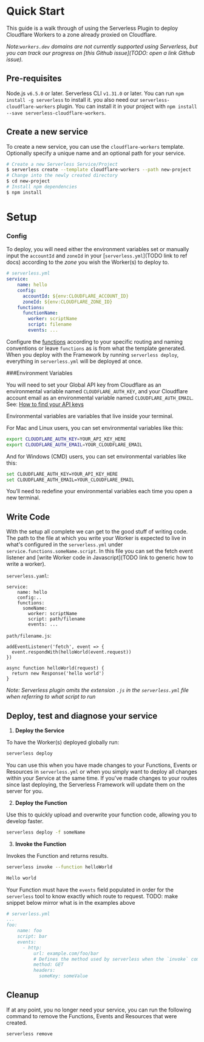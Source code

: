 # Quick Start

This guide is a walk through of using the Serverless Plugin to deploy Cloudflare Workers to a zone already proxied on Cloudflare.

*Note:`workers.dev` domains are not currently supported using Serverless, but you can track our progress on [this Github issue](TODO: open a link Github issue).*

## Pre-requisites
Node.js `v6.5.0` or later.
Serverless CLI `v1.31.0` or later. You can run `npm install -g serverless` to install it. you also need our `serverless-cloudflare-workers` plugin. You can install it in your project with `npm install --save serverless-cloudflare-workers`.

## Create a new service
To create a new service, you can use the `cloudflare-workers` template. Optionally specify a unique name and an optional path for your service.

```bash
# Create a new Serverless Service/Project
$ serverless create --template cloudflare-workers --path new-project
# Change into the newly created directory
$ cd new-project
# Install npm dependencies
$ npm install
```

# Setup 

### Config

To deploy, you will need either the environment variables set or manually input the `accountId` and  `zoneId` in your [`serverless.yml`](TODO link to ref docs) according to the *zone* you wish the Worker(s) to deploy to.

```yaml
# serverless.yml
service:
    name: hello
    config:
      accountId: ${env:CLOUDFLARE_ACCOUNT_ID} 
      zoneId: ${env:CLOUDFLARE_ZONE_ID} 
    functions:
      functionName:
        worker: scriptName
        script: filename
        events: ...
```

Configure the [functions]() according to your specific routing and naming conventions or leave `functions` as is from what the template generated. When you deploy with the Framework by running `serverless deploy`, everything in `serverless.yml` will be deployed at once.

###Environment Variables 

You will  need to set your Global API key from Cloudflare as an environmental variable named `CLOUDFLARE_AUTH_KEY`, and your Cloudflare account email as an environmental variable named `CLOUDFLARE_AUTH_EMAIL`. See: [How to find your API keys](/reference/how-to-find-your-cloudflare-api-keys)

Environmental variables are variables that live inside your terminal.

For Mac and Linux users, you can set environmental variables like this:

```bash
export CLOUDFLARE_AUTH_KEY=YOUR_API_KEY_HERE
export CLOUDFLARE_AUTH_EMAIL=YOUR_CLOUDFLARE_EMAIL
```

And for Windows (CMD) users, you can set environmental variables like this:

```bash
set CLOUDFLARE_AUTH_KEY=YOUR_API_KEY_HERE
set CLOUDFLARE_AUTH_EMAIL=YOUR_CLOUDFLARE_EMAIL
```

You’ll need to redefine your environmental variables each time you open a new terminal.

## Write Code

With the setup all complete we can get to the good stuff of writing code. The path to the file at which you write your Worker is expected to live in what's configured in the `serverless.yml` under `service.functions.someName.script`. In this file you can set the fetch event listener and [write Worker code in Javascript](TODO link to generic how to write a worker).

`serverless.yaml`:

```
service:
    name: hello
    config:..
    functions:
      someName:
        worker: scriptName
        script: path/filename
        events: ...
```

`path/filename.js`:

```
addEventListener('fetch', event => {
  event.respondWith(helloWorld(event.request))
})

async function helloWorld(request) {
  return new Response('hello world')
}
```

*Note: Serverless plugin omits the extension `.js` in the `serverless.yml` file when referring to what script to run*

## Deploy, test and diagnose your service

1. **Deploy the Service**

To have the Worker(s) deployed globally run:

```bash
serverless deploy
```

You can use this when you have made changes to your Functions, Events or Resources in `serverless.yml` or when you simply want to deploy all changes within your Service at the same time. If you've made changes to your routes since last deploying, the Serverless Framework will update them on the server for you.

2. **Deploy the Function**

Use this to quickly upload and overwrite your function code, allowing you to develop faster.

```bash
serverless deploy -f someName
```

3. **Invoke the Function**

Invokes the Function and returns results.

```bash
serverless invoke --function helloWorld

Hello world
```

Your Function must have the `events` field populated in order for the `serverless` tool to know exactly which route to request. TODO: make snippet below mirror what is in the examples above

```yml
# serverless.yml
...
foo:
    name: foo
    script: bar
    events:
      - http:
          url: example.com/foo/bar
          # Defines the method used by serverless when the `invoke` command is used. Cloudflare Workers only support GET requests for now
          method: GET
          headers:
            someKey: someValue
```


## Cleanup
If at any point, you no longer need your service, you can run the following command to remove the Functions, Events and Resources that were created.

```bash
serverless remove
```

##### 

